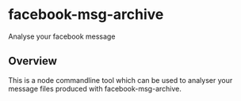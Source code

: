 # facebook-msg-archive
Analyse your facebook message

## Overview

This is a node commandline tool which can be used to analyser your message files produced with facebook-msg-archive.
